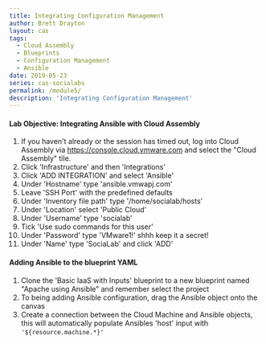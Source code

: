 ```yaml
---
title: Integrating Configuration Management
author: Brett Drayton
layout: cas
tags:
  - Cloud Assembly
  - Blueprints
  - Configuration Management
  - Ansible
date: 2019-05-23
series: cas-socialabs
permalink: /module5/
description: 'Integrating Configuration Management'
---
```


#### Lab Objective: Integrating Ansible with Cloud Assembly
1.  If you haven't already or the session has timed out, log into Cloud Assembly via <https://console.cloud.vmware.com> and select the "Cloud Assembly" tile.
2.  Click 'Infrastructure' and then 'Integrations'
3.  Click 'ADD INTEGRATION' and select 'Ansible'
4.  Under 'Hostname' type 'ansible.vmwapj.com'
5.  Leave 'SSH Port' with the predefined defaults
6.  Under 'Inventory file path' type '/home/socialab/hosts'
7.  Under 'Location' select 'Public Cloud'
8.  Under 'Username' type 'socialab'
9.  Tick 'Use sudo commands for this user'
10. Under 'Password' type 'VMware1!' shhh keep it a secret!
11. Under 'Name' type 'SociaLab' and click 'ADD'  

#### Adding Ansible to the blueprint YAML
1.  Clone the 'Basic IaaS with Inputs' blueprint to a new blueprint named "Apache using Ansible" and remember select the project
2.  To being adding Ansible configuration, drag the Ansible object onto the canvas
3.  Create a connection between the Cloud Machine and Ansible objects, this will automatically populate Ansibles 'host' input with `'${resource.machine.*}'`
